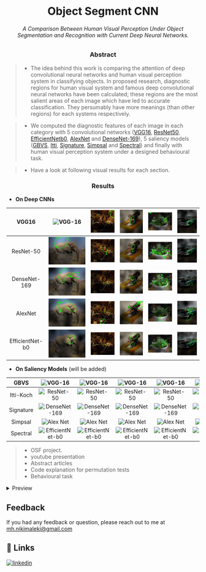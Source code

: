 <h1 align="center">Object Segment CNN</h1>

<h6 align="center">A Comparison Between Human Visual Perception Under Object Segmentation and Recognition with Current Deep Neural Networks.</h6>

<h3 align="center">Abstract</h1>

> - The idea behind this work is comparing the attention of deep convolutional neural networks and human visual perception system in classifying objects. In proposed research, diagnostic regions for human visual system and famous deep convolutional neural networks have been calculated; these regions are the most salient areas of each image which have led to accurate classification. They persumably have more meanings (than other regions) for each systems respectively. 

> - We computed the diagnostic features of each image in each category with 5 convolutional networks ([VGG16](https://arxiv.org/abs/1409.1556), [ResNet50](https://arxiv.org/abs/1512.03385), [EfficientNetb0](https://arxiv.org/abs/1905.11946),  [AlexNet](https://proceedings.neurips.cc/paper/2012/file/c399862d3b9d6b76c8436e924a68c45b-Paper.pdf) and [DenseNet-169](https://arxiv.org/pdf/1608.06993.pdf)), 5 saliency models ([GBVS](https://proceedings.neurips.cc/paper/2006/file/4db0f8b0fc895da263fd77fc8aecabe4-Paper.pdf), [Itti](https://www.researchgate.net/publication/3192913_A_Model_of_Saliency-based_Visual_Attention_for_Rapid_Scene_Analysis), [Signature](https://cvhci.anthropomatik.kit.edu/~bschauer/pdf/schauerte2012predicting.pdf), [Simpsal](https://arxiv.org/pdf/2010.12913.pdf) and [Spectral](https://www.researchgate.net/publication/221364530_Saliency_Detection_A_Spectral_Residual_Approach)) and finally with human visual perception system under a designed behavioural task.

> - Have a look at following visual results for each section.

<h3 align="center">Results</h1>

 - **On Deep CNNs** 

| VGG16           | ![VGG-16](images/DCNNs/DCNNsVGG1.jpg)          | ![VGG-16](images/DCNNs/VGG2.jpg)  	      | ![VGG-16](images/DCNNs/VGG3.jpg)  	    | ![VGG-16](images/DCNNs/VGG4.jpg)  	      | ![VGG-16](images/DCNNs/VGG5.jpg)  	      |
|:---------------:|:-----------------------------------:|:-----------------------------------:|:-----------------------------------:|:-----------------------------------:|:-------------------------------------:|
| ResNet-50 	  | ![ResNet-50](images/DCNNs/RES1.jpg)   	| ![ResNet-50](images/DCNNs/RES2.jpg)  	  | ![ResNet-50](images/DCNNs/RES3.jpg)  	    | ![ResNet-50](images/DCNNs/RES4.jpg)  	  | ![ResNet-50](images/DCNNs/RES5.jpg)    	  |
| DenseNet-169    | ![DenseNet-169](images/DCNNs/DNS1.jpg)    | ![DenseNet-169](images/DCNNs/DNS2.jpg)    | ![DenseNet-169](images/DCNNs/DNS3.jpg)    | ![DenseNet-169](images/DCNNs/DNS4.jpg)    | ![DenseNet-169](images/DCNNs/DNS5.jpg)      |
| AlexNet  	      | ![Alex Net](images/DCNNs/ALX1.jpg)        | ![Alex Net](images/DCNNs/ALX2.jpg)  	  | ![Alex Net](images/DCNNs/ALX3.jpg)  	    | ![Alex Net](images/DCNNs/ALX4.jpg)  	  | ![Alex Net](images/DCNNs/ALX5.jpg)  	      |
| EfficientNet-b0 | ![EfficientNet-b0](images/DCNNs/EFF1.jpg) | ![EfficientNet-b0](images/DCNNs/EFF2.jpg) | ![EfficientNet-b0](images/DCNNs/EFF3.jpg) | ![EfficientNet-b0](images/DCNNs/EFF4.jpg) | ![EfficientNet-b0](images/DCNNs/EFF5.jpg)   |

 - **On Saliency Models** (will be added)
 

| GBVS           | ![VGG-16](images/Saliencies/VGG1.jpg)          | ![VGG-16](images/Saliencies/VGG2.jpg)  	      | ![VGG-16](images/Saliencies/VGG3.jpg)  	    | ![VGG-16](images/Saliencies/VGG4.jpg)  	      | ![VGG-16](images/Saliencies/VGG5.jpg)  	      |
|:---------------:|:-----------------------------------:|:-----------------------------------:|:-----------------------------------:|:-----------------------------------:|:-------------------------------------:|
| Itti-Koch 	  | ![ResNet-50](images/Saliencies/RES1.jpg)   	| ![ResNet-50](images/Saliencies/RES2.jpg)  	  | ![ResNet-50](images/Saliencies/RES3.jpg)  	    | ![ResNet-50](images/Saliencies/RES4.jpg)  	  | ![ResNet-50](images/Saliencies/RES5.jpg)    	  |
| Signature    | ![DenseNet-169](images/Saliencies/DNS1.jpg)    | ![DenseNet-169](images/Saliencies/DNS2.jpg)    | ![DenseNet-169](images/Saliencies/DNS3.jpg)    | ![DenseNet-169](images/Saliencies/DNS4.jpg)    | ![DenseNet-169](images/Saliencies/DNS5.jpg)      |
| Simpsal  	      | ![Alex Net](images/Saliencies/ALX1.jpg)        | ![Alex Net](images/Saliencies/ALX2.jpg)  	  | ![Alex Net](images/Saliencies/ALX3.jpg)  	    | ![Alex Net](images/Saliencies/ALX4.jpg)  	  | ![Alex Net](images/Saliencies/ALX5.jpg)  	      |
| Spectral | ![EfficientNet-b0](images/Saliencies/EFF1.jpg) | ![EfficientNet-b0](images/Saliencies/EFF2.jpg) | ![EfficientNet-b0](images/Saliencies/EFF3.jpg) | ![EfficientNet-b0](images/Saliencies/EFF4.jpg) | ![EfficientNet-b0](images/Saliencies/EFF5.jpg)   |

> - OSF project.
> - youtube presentation 
> - Abstract articles
> - Code explanation for permutation tests
> - Behavioural task

<details>
<summary>Preview</summary>

{% highlight ruby %}
puts 'Expanded message'
{% endhighlight %}

</details>

## Feedback

If you had any feedback or question, please reach out to me at mh.nikimaleki@gmail.com
## 🔗 Links
[![linkedin](https://img.shields.io/badge/linkedin-0A66C2?style=for-the-badge&logo=linkedin&logoColor=white)](https://www.linkedin.com/in/mhnikimaleki/)
